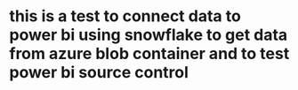 # this is a test to connect data to power bi using snowflake to get data from azure blob container and to test power bi source control
